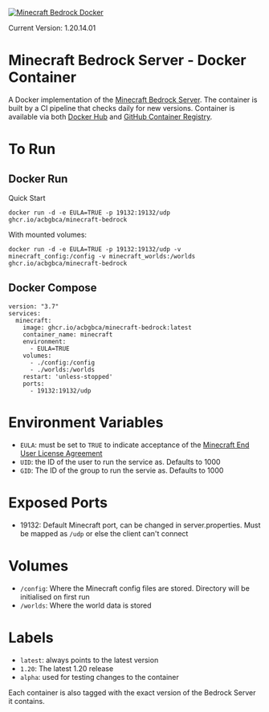 [![Minecraft Bedrock Docker](https://github.com/acbgbca/minecraft-bedrock-docker/actions/workflows/docker-image.yml/badge.svg)](https://github.com/acbgbca/minecraft-bedrock-docker/actions/workflows/docker-image.yml)

Current Version: 1.20.14.01

# Minecraft Bedrock Server - Docker Container

A Docker implementation of the [Minecraft Bedrock Server](https://www.minecraft.net/en-us/download/server/bedrock). The container is built by a CI pipeline that checks daily for new versions. Container is available via both [Docker Hub](https://hub.docker.com/r/acbca/minecraft-bedrock) and [GitHub Container Registry](https://github.com/acbgbca/minecraft-bedrock-docker/pkgs/container/minecraft-bedrock).

# To Run

## Docker Run

Quick Start
```
docker run -d -e EULA=TRUE -p 19132:19132/udp ghcr.io/acbgbca/minecraft-bedrock
```

With mounted volumes:
```
docker run -d -e EULA=TRUE -p 19132:19132/udp -v minecraft_config:/config -v minecraft_worlds:/worlds ghcr.io/acbgbca/minecraft-bedrock
```

## Docker Compose

```
version: "3.7"
services:
  minecraft:
    image: ghcr.io/acbgbca/minecraft-bedrock:latest
    container_name: minecraft
    environment:
      - EULA=TRUE
    volumes:
      - ./config:/config
      - ./worlds:/worlds
    restart: 'unless-stopped'
    ports:
      - 19132:19132/udp
```

# Environment Variables

- ```EULA```: must be set to ```TRUE``` to indicate acceptance of the [Minecraft End User License Agreement](https://minecraft.net/terms)
- ```UID```: the ID of the user to run the service as. Defaults to 1000
- ```GID```: The ID of the group to run the servie as. Defaults to 1000 

# Exposed Ports

- 19132: Default Minecraft port, can be changed in server.properties. Must be mapped as ```/udp``` or else the client can't connect

# Volumes

- ```/config```: Where the Minecraft config files are stored. Directory will be initialised on first run
- ```/worlds```: Where the world data is stored

# Labels

- ```latest```: always points to the latest version
- ```1.20```: The latest 1.20 release
- ```alpha```: used for testing changes to the container

Each container is also tagged with the exact version of the Bedrock Server it contains.
